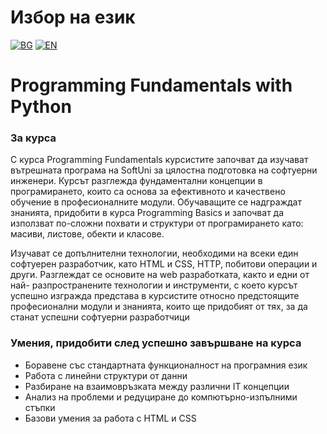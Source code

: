 # Избор на език

[![BG](https://img.shields.io/badge/LANG-BG-red.svg)](https://github.com/Ivan-Plamenov/MyCourses/blob/main/SoftUni/Python_Web_Developer/02_Programming_Fundamentals/README.bg.md)
[![EN](https://img.shields.io/badge/LANG-EN-blue.svg)](https://github.com/Ivan-Plamenov/MyCourses/blob/main/SoftUni/Python_Web_Developer/02_Programming_Fundamentals/README.md)

# Programming Fundamentals with Python

### За курса

С курса Programming Fundamentals курсистите започват да изучават вътрешната програма на SoftUni за цялостна подготовка на софтуерни инженери. Курсът разглежда фундаментални концепции в програмирането, 
които са основа за ефективното и качествено обучение в професионалните модули. Обучаващите се надграждат знанията, придобити в курса Programming Basics и започват да използват по-сложни похвати и 
структури от програмирането като: масиви, листове, обекти и класове.

Изучават се допълнителни технологии, необходими на всеки един софтуерен разработчик, като HTML и CSS, HTTP, побитови операции и други. Разглеждат се основите на web разработката, както и едни от най-
разпространените технологии и инструменти, с което курсът успешно изгражда представа в курсистите относно предстоящите професионални модули и знанията, които ще придобият от тях, за да станат успешни 
софтуерни разработчици

### Умения, придобити след успешно завършване на курса
- Боравене със стандартната функционалност на програмния език
- Работа с линейни структури от данни
- Разбиране на взаимовръзката между различни IT концепции
- Анализ на проблеми и редуциране до компютърно-изпълними стъпки
- Базови умения за работа с HTML и CSS

